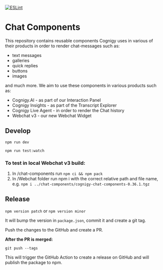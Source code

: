[![ESLint](https://github.com/Cognigy/chat-components/actions/workflows/eslint.yml/badge.svg)](https://github.com/Cognigy/chat-components/actions/workflows/eslint.yml)

# Chat Components

This repository contains reusable components Cognigy uses in various of their products in order to render chat-messages such as:

-   text messages
-   galleries
-   quick replies
-   buttons
-   images

and much more. We aim to use these components in various products such as:

-   Cognigy.AI - as part of our Interaction Panel
-   Cognigy Insights - as part of the Transcript Explorer
-   Cognigy Live Agent - in order to render the Chat history
-   Webchat v3 - our new Webchat Widget

## Develop

`npm run dev`

`npm run test:watch`

### To test in local Webchat v3 build:

1. In /chat-components run `npm ci && npm pack`
2. In /Webchat folder run npm i with the correct relative path and file name, e.g. `npm i ../chat-components/cognigy-chat-components-0.36.1.tgz`

## Release

`npm version patch`
or
`npm version minor`

It will bump the version in `package.json`, commit it and create a git tag.

Push the changes to the GitHub and create a PR.

**After the PR is merged:**

`git push --tags`

This will trigger the GitHub Action to create a release on GitHub and will publish the package to npm.
